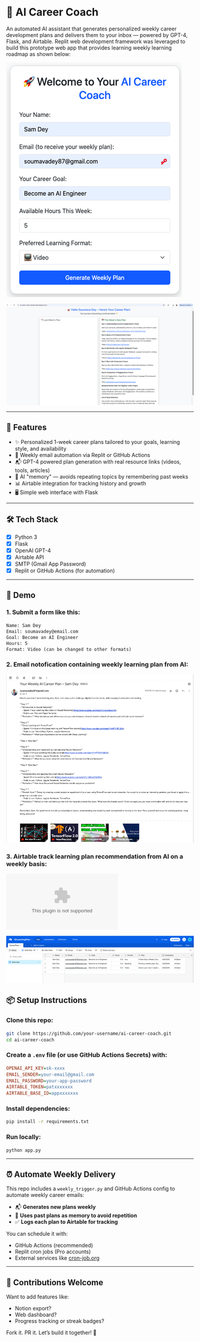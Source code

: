 # 🧠 AI Career Coach

An automated AI assistant that generates personalized weekly career development plans and delivers them to your inbox — powered by GPT-4, Flask, and Airtable. Replit web development framework was leveraged to build this prototype web app that provides learning weekly learning roadmap as shown below:

![User Form Submission](https://github.com/soudey123/AI-Career-Coach/blob/main/User%20Form%20Submission%20New.png)

![Career Coach Screenshot](https://github.com/soudey123/AI-Career-Coach/blob/main/AI%20Generated%20Plan.png)

---

## 🚀 Features

- ✨ Personalized 1-week career plans tailored to your goals, learning style, and availability
- 🔁 Weekly email automation via Replit or GitHub Actions
- 📬 GPT-4 powered plan generation with real resource links (videos, tools, articles)
- 🧠 AI "memory" — avoids repeating topics by remembering past weeks
- 📊 Airtable integration for tracking history and growth
- 🖥️ Simple web interface with Flask

---

## 🛠️ Tech Stack

- [x] Python 3
- [x] Flask
- [x] OpenAI GPT-4
- [x] Airtable API
- [x] SMTP (Gmail App Password)
- [x] Replit or GitHub Actions (for automation)

---

## 📸 Demo

### 1. Submit a form like this: 

```text
Name: Sam Dey
Email: soumavadey@email.com
Goal: Become an AI Engineer
Hours: 5
Format: Video (can be changed to other formats)
```

### 2. Email notofication containing weekly learning plan from AI:

![Email Notification](https://github.com/soudey123/AI-Career-Coach/blob/main/Weekly%20AI%20Learning%20Plan%20Email%20Notification.png)

### 3. Airtable track learning plan recommendation from AI on a weekly basis:

![Airtable Log](https://github.com/soudey123/AI-Career-Coach/blob/main/Sample_AILearningPlan_Tracker.csv)

![Airtable Log](https://github.com/soudey123/AI-Career-Coach/blob/main/Weekly%20AI%20Learning%20Plan%20Log.png)

## 📦 Setup Instructions

### Clone this repo:

```bash
git clone https://github.com/your-username/ai-career-coach.git
cd ai-career-coach
```

### Create a `.env` file (or use GitHub Actions Secrets) with:

```ini
OPENAI_API_KEY=sk-xxxx
EMAIL_SENDER=your-email@gmail.com
EMAIL_PASSWORD=your-app-password
AIRTABLE_TOKEN=patxxxxxxx
AIRTABLE_BASE_ID=appxxxxxxx
```

### Install dependencies:

```bash
pip install -r requirements.txt
```

### Run locally:

```bash
python app.py
```

---

## ⏰ Automate Weekly Delivery

This repo includes a `weekly_trigger.py` and GitHub Actions config to automate weekly career emails:

- 📬 **Generates new plans weekly**
- 🔁 **Uses past plans as memory to avoid repetition**
- ✅ **Logs each plan to Airtable for tracking**

You can schedule it with:
- GitHub Actions (recommended)
- Replit cron jobs (Pro accounts)
- External services like [cron-job.org](https://cron-job.org)

---

## 🤝 Contributions Welcome

Want to add features like:

- Notion export?  
- Web dashboard?  
- Progress tracking or streak badges?

Fork it. PR it. Let’s build it together! 🚀






   


